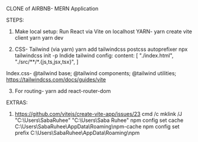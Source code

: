 CLONE of AIRBNB- MERN Application

STEPS:
1. Make local setup:
    Run React via Vite on localhost
    YARN-
    yarn create vite client
    yarn
    yarn dev

2. CSS- Tailwind (via yarn)
    yarn add tailwindcss postcss autoprefixer
    npx tailwindcss init -p
    Indide tailwind config:
    content: [
    "./index.html",
    "./src/**/*.{js,ts,jsx,tsx}",
  ]

  Index.css- 
    @tailwind base;
    @tailwind components;
    @tailwind utilities;
https://tailwindcss.com/docs/guides/vite

3. For routing-
    yarn add react-router-dom





EXTRAS:
1. https://github.com/vitejs/create-vite-app/issues/23
    cmd /c mklink /J "C:\Users\SabaRuhee" "C:\Users\Saba Ruhee"
    npm config set cache C:\Users\SabaRuhee\AppData\Roaming\npm-cache
    npm config set prefix C:\Users\SabaRuhee\AppData\Roaming\npm